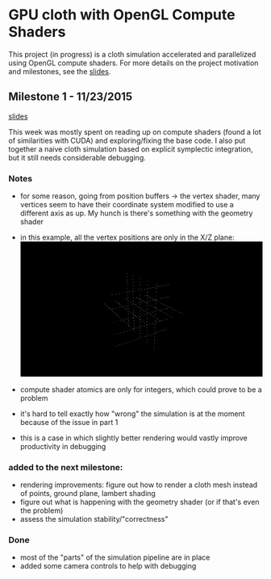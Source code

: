 # GPU cloth with OpenGL Compute Shaders

This project (in progress) is a cloth simulation accelerated and parallelized using OpenGL compute shaders. For more details on the project motivation and milestones, see the [slides](https://docs.google.com/presentation/d/1t7K-MafQH_8fw7R2KPMy-iOtFBdPRJSsHp4oSA9XR0c/edit?usp=sharing).

## Milestone 1 - 11/23/2015
[slides](https://docs.google.com/presentation/d/1CzXv1JUJpYXYMGLLSd8CTBg-UIMnl0YaXnWc5PCvoLs/edit?usp=sharing)

This week was mostly spent on reading up on compute shaders (found a lot of similarities with CUDA) and exploring/fixing the base code. I also put together a naive cloth simulation based on explicit symplectic integration, but it still needs considerable debugging.

### Notes
- for some reason, going from position buffers -> the vertex shader, many vertices seem to have their coordinate system modified to use a different axis as up. My hunch is there's something with the geometry shader
- in this example, all the vertex positions are only in the X/Z plane:
![](images/milestone_1_geometry_shader_bug.png)

- compute shader atomics are only for integers, which could prove to be a problem
- it's hard to tell exactly how "wrong" the simulation is at the moment because of the issue in part 1
- this is a case in which slightly better rendering would vastly improve productivity in debugging

### added to the next milestone:
- rendering improvements: figure out how to render a cloth mesh instead of points, ground plane, lambert shading
- figure out what is happening with the geometry shader (or if that's even the problem)
- assess the simulation stability/"correctness"

### Done
- most of the "parts" of the simulation pipeline are in place
- added some camera controls to help with debugging